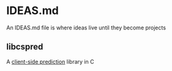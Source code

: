 # IDEAS.md
An IDEAS.md file is where ideas live until they become projects

## libcspred
A [client-side prediction][1] library in C

[1]: https://en.wikipedia.org/wiki/Client-side_prediction
